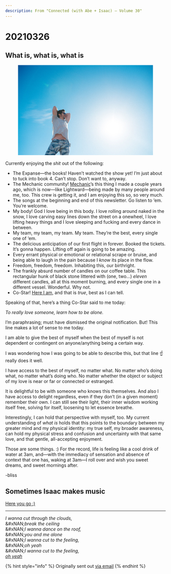 ```yaml
---
description: From "Connected (with Abe + Isaac) — Volume 30"
---
```


# 20210326

## What is, what is, what is

<figure><img src="../../.gitbook/assets/image (9).png" alt=""><figcaption></figcaption></figure>

Currently enjoying the _shit_ out of the following:

* The Expanse—the books! Haven’t watched the show yet! I’m just about to tuck into book 4. Can’t stop. Don’t want to, anyway.
* The Mechanic community! [Mechanic](https://apps.shopify.com/mechanic)’s this thing I made a couple years ago, which is now—like Lightward—being made by many people around me, too. This crew is getting it, and I am enjoying this so, so very much.
* The songs at the beginning and end of this newsletter. Go listen to ‘em. You’re welcome.
* My body! God I love being in this body. I love rolling around naked in the snow, I love carving easy lines down the street on a onewheel, I love lifting heavy things and I love sleeping and fucking and every dance in between.
* My team, my team, my team. My team. They’re the best, every single one of ‘em.
* The delicious anticipation of our first flight in forever. Booked the tickets. It’s gonna happen. Lifting off again is going to be amazing.
* Every errant physical or emotional or relational scrape or bruise, and being able to laugh in the pain because I _know_ its place in the flow.
* Freedom, freedom, freedom. Inhabiting this, our birthright.
* The frankly absurd number of candles on our coffee table. This rectangular hunk of black stone littered with (one, two…) _eleven_ different candles, all at this moment burning, and every single one in a different vessel. Wonderful. Why not.
* Co-Star! [Here I am](https://www.costarastrology.com/isaacbowen), and that is _true_, best as I can tell.

Speaking of that, here’s a thing Co-Star said to me today:

_To really love someone, learn how to be alone._

I’m paraphrasing; must have dismissed the original notification. But! This line makes a lot of sense to me today.

I am able to give the best of myself when the best of myself is not dependent or contingent on anyone/anything being a certain way.

I was wondering how I was going to be able to describe this, but that line ☝️ really does it well.

I have access to the best of myself, no matter what. No matter who’s doing what, no matter what’s doing who. No matter whether the object or subject of my love is near or far or connected or estranged.

It is delightful to be with someone who knows this themselves. And also I have access to delight regardless, even if they don’t (in a given moment) remember their own. I can still see their light, their inner wisdom working itself free, solving for itself, loosening to let essence breathe.

Interestingly, I can hold that perspective with myself, too. My current understanding of _what is_ holds that this points to the boundary between my greater mind and my physical identity: my true self, my broader awareness, can hold my physical stress and confusion and uncertainty with that same love, and that gentle, all-accepting enjoyment.

Those are some things. :) For the record, life is feeling like a cool drink of water at 3am, and—with the immediacy of sensation and absence of context that one has, waking at 3am—I roll over and wish you sweet dreams, and sweet mornings after.

-bliss

## Sometimes Isaac makes music

[Here you go :)](https://www.instagram.com/p/CMtVvbele4R/)

***

_I wanna cut through the clouds,_\
&#xNAN;_&#x62;reak the ceiling_\
&#xNAN;_&#x49; wanna dance on the roof,_\
&#xNAN;_&#x79;ou and me alone_\
&#xNAN;_&#x49; wanna cut to the feeling,_\
&#xNAN;_&#x6F;h yeah_\
&#xNAN;_&#x49; wanna cut to the feeling,_\
[_oh yeah_](https://www.youtube.com/watch?v=Qlsu7RhOnsQ)

{% hint style="info" %}
Originally sent out [via email](https://lightward.com/campaigns/view-campaign/J1cXDpZcRCM3ci-xs3UrLbXlpk59_VRkDgAog1adusHyMoM9lQHKOLyRqVK26GiMpgnnhvb5I5MY053IyvZH5RXqZqkDQwPo)
{% endhint %}
